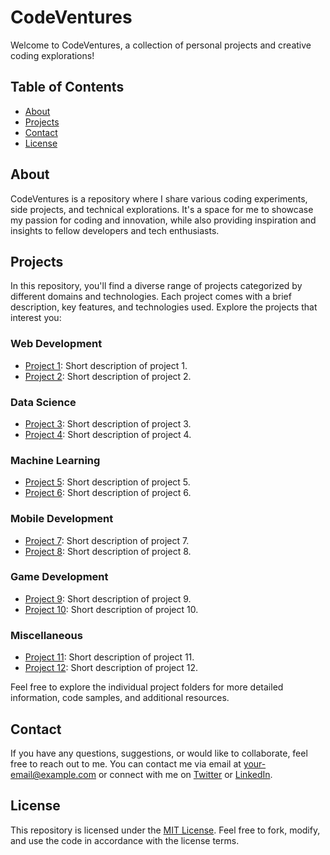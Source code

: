# CodeVentures

Welcome to CodeVentures, a collection of personal projects and creative coding explorations!

## Table of Contents

- [About](#about)
- [Projects](#projects)
- [Contact](#contact)
- [License](#license)

## About

CodeVentures is a repository where I share various coding experiments, side projects, and technical explorations. It's a space for me to showcase my passion for coding and innovation, while also providing inspiration and insights to fellow developers and tech enthusiasts.

## Projects

In this repository, you'll find a diverse range of projects categorized by different domains and technologies. Each project comes with a brief description, key features, and technologies used. Explore the projects that interest you:

### Web Development

- [Project 1](web-development/project1/): Short description of project 1.
- [Project 2](web-development/project2/): Short description of project 2.

### Data Science

- [Project 3](data-science/project3/): Short description of project 3.
- [Project 4](data-science/project4/): Short description of project 4.

### Machine Learning

- [Project 5](machine-learning/project5/): Short description of project 5.
- [Project 6](machine-learning/project6/): Short description of project 6.

### Mobile Development

- [Project 7](mobile-development/project7/): Short description of project 7.
- [Project 8](mobile-development/project8/): Short description of project 8.

### Game Development

- [Project 9](game-development/project9/): Short description of project 9.
- [Project 10](game-development/project10/): Short description of project 10.

### Miscellaneous

- [Project 11](miscellaneous/project11/): Short description of project 11.
- [Project 12](miscellaneous/project12/): Short description of project 12.

Feel free to explore the individual project folders for more detailed information, code samples, and additional resources.

## Contact

If you have any questions, suggestions, or would like to collaborate, feel free to reach out to me. You can contact me via email at [your-email@example.com](mailto:your-email@example.com) or connect with me on [Twitter](https://twitter.com/your-username) or [LinkedIn](https://linkedin.com/in/your-profile).

## License

This repository is licensed under the [MIT License](LICENSE.txt). Feel free to fork, modify, and use the code in accordance with the license terms.

